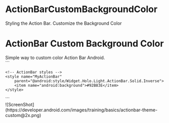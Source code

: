 # ActionBarCustomBackgroundColor
Styling the Action Bar. Customize the Background Color
<h1>ActionBar Custom Background Color</h1>
Simple way to custom color Action Bar Android.

<br/>
```
<?xml version="1.0" encoding="utf-8"?>
<resources>
    <!-- the theme applied to the application or activity -->
    <style name="CustomActionBarTheme"
        parent="@android:style/Theme.Holo.Light.DarkActionBar">
        <item name="android:actionBarStyle">@style/MyActionBar</item>
    </style>

    <!-- ActionBar styles -->
    <style name="MyActionBar"
        parent="@android:style/Widget.Holo.Light.ActionBar.Solid.Inverse">
        <item name="android:background">#92B83E</item>
    </style>
</resources>
```

<br/>
![ScreenShot](https://developer.android.com/images/training/basics/actionbar-theme-custom@2x.png)
 
